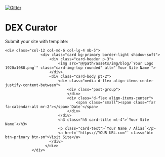 [![Gitter](https://badges.gitter.im/etherdeltastake/community.svg)](https://gitter.im/etherdeltastake/community?utm_source=badge&utm_medium=badge&utm_campaign=pr-badge)
# DEX Curator
Submit your site with template:
```
<div class="col-12 col-md-6 col-lg-4 mb-5">
                <div class="card bg-primary border-light shadow-soft">
                    <div class="card-header p-3">
                        <img src="@@path/assets/img/blog/`Your Logo 1920x1080.png`" class="card-img-top rounded" alt="`Your Site Name`">
                    </div>
                    <div class="card-body pt-2">
                        <div class="media d-flex align-items-center justify-content-between">
                            <div class="post-group">
                            </div>
                            <div class="d-flex align-items-center">
                                <span class="small"><span class="far fa-calendar-alt mr-2"></span>`Date`</span>
                            </div>
                        </div> 
                        <h3 class="h5 card-title mt-4">`Your Site Name`</h3>
                        <p class="card-text">`Your Name / Alias`</p>
                        <a href=`"https://YOUR URL.com"` class="btn btn-primary btn-sm">Visit Site</a>
                    </div>
                  </div>
            </div>
```
